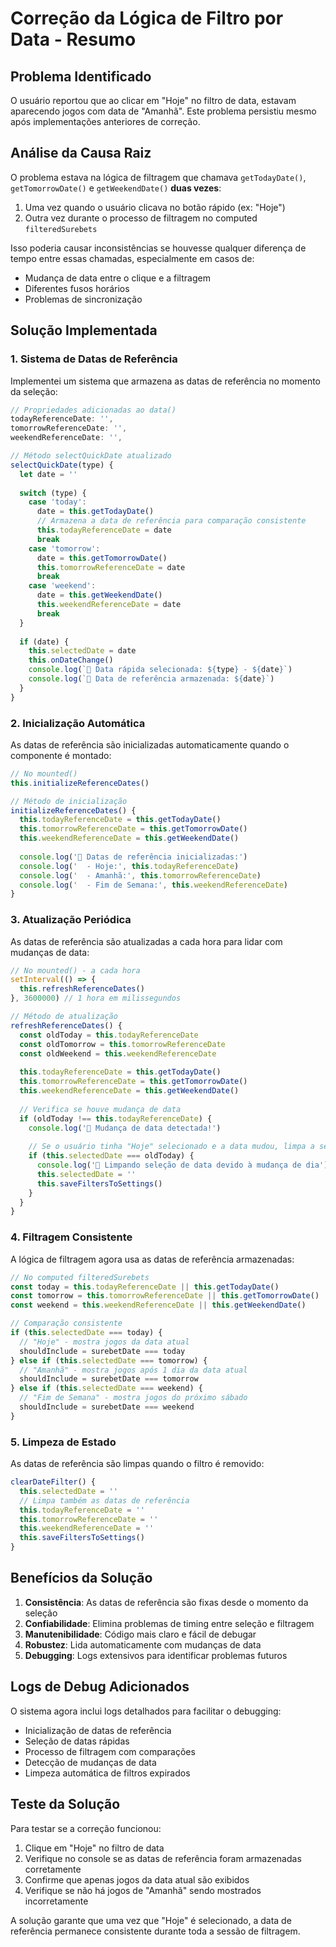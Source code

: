 # Correção da Lógica de Filtro por Data - Resumo

## Problema Identificado

O usuário reportou que ao clicar em "Hoje" no filtro de data, estavam aparecendo jogos com data de "Amanhã". Este problema persistiu mesmo após implementações anteriores de correção.

## Análise da Causa Raiz

O problema estava na lógica de filtragem que chamava `getTodayDate()`, `getTomorrowDate()` e `getWeekendDate()` **duas vezes**:
1. Uma vez quando o usuário clicava no botão rápido (ex: "Hoje")
2. Outra vez durante o processo de filtragem no computed `filteredSurebets`

Isso poderia causar inconsistências se houvesse qualquer diferença de tempo entre essas chamadas, especialmente em casos de:
- Mudança de data entre o clique e a filtragem
- Diferentes fusos horários
- Problemas de sincronização

## Solução Implementada

### 1. Sistema de Datas de Referência

Implementei um sistema que armazena as datas de referência no momento da seleção:

```javascript
// Propriedades adicionadas ao data()
todayReferenceDate: '',
tomorrowReferenceDate: '',
weekendReferenceDate: '',

// Método selectQuickDate atualizado
selectQuickDate(type) {
  let date = ''
  
  switch (type) {
    case 'today':
      date = this.getTodayDate()
      // Armazena a data de referência para comparação consistente
      this.todayReferenceDate = date
      break
    case 'tomorrow':
      date = this.getTomorrowDate()
      this.tomorrowReferenceDate = date
      break
    case 'weekend':
      date = this.getWeekendDate()
      this.weekendReferenceDate = date
      break
  }
  
  if (date) {
    this.selectedDate = date
    this.onDateChange()
    console.log(`📅 Data rápida selecionada: ${type} - ${date}`)
    console.log(`📅 Data de referência armazenada: ${date}`)
  }
}
```

### 2. Inicialização Automática

As datas de referência são inicializadas automaticamente quando o componente é montado:

```javascript
// No mounted()
this.initializeReferenceDates()

// Método de inicialização
initializeReferenceDates() {
  this.todayReferenceDate = this.getTodayDate()
  this.tomorrowReferenceDate = this.getTomorrowDate()
  this.weekendReferenceDate = this.getWeekendDate()
  
  console.log('📅 Datas de referência inicializadas:')
  console.log('  - Hoje:', this.todayReferenceDate)
  console.log('  - Amanhã:', this.tomorrowReferenceDate)
  console.log('  - Fim de Semana:', this.weekendReferenceDate)
}
```

### 3. Atualização Periódica

As datas de referência são atualizadas a cada hora para lidar com mudanças de data:

```javascript
// No mounted() - a cada hora
setInterval(() => {
  this.refreshReferenceDates()
}, 3600000) // 1 hora em milissegundos

// Método de atualização
refreshReferenceDates() {
  const oldToday = this.todayReferenceDate
  const oldTomorrow = this.tomorrowReferenceDate
  const oldWeekend = this.weekendReferenceDate
  
  this.todayReferenceDate = this.getTodayDate()
  this.tomorrowReferenceDate = this.getTomorrowDate()
  this.weekendReferenceDate = this.getWeekendDate()
  
  // Verifica se houve mudança de data
  if (oldToday !== this.todayReferenceDate) {
    console.log('📅 Mudança de data detectada!')
    
    // Se o usuário tinha "Hoje" selecionado e a data mudou, limpa a seleção
    if (this.selectedDate === oldToday) {
      console.log('🔄 Limpando seleção de data devido à mudança de dia')
      this.selectedDate = ''
      this.saveFiltersToSettings()
    }
  }
}
```

### 4. Filtragem Consistente

A lógica de filtragem agora usa as datas de referência armazenadas:

```javascript
// No computed filteredSurebets
const today = this.todayReferenceDate || this.getTodayDate()
const tomorrow = this.tomorrowReferenceDate || this.getTomorrowDate()
const weekend = this.weekendReferenceDate || this.getWeekendDate()

// Comparação consistente
if (this.selectedDate === today) {
  // "Hoje" - mostra jogos da data atual
  shouldInclude = surebetDate === today
} else if (this.selectedDate === tomorrow) {
  // "Amanhã" - mostra jogos após 1 dia da data atual
  shouldInclude = surebetDate === tomorrow
} else if (this.selectedDate === weekend) {
  // "Fim de Semana" - mostra jogos do próximo sábado
  shouldInclude = surebetDate === weekend
}
```

### 5. Limpeza de Estado

As datas de referência são limpas quando o filtro é removido:

```javascript
clearDateFilter() {
  this.selectedDate = ''
  // Limpa também as datas de referência
  this.todayReferenceDate = ''
  this.tomorrowReferenceDate = ''
  this.weekendReferenceDate = ''
  this.saveFiltersToSettings()
}
```

## Benefícios da Solução

1. **Consistência**: As datas de referência são fixas desde o momento da seleção
2. **Confiabilidade**: Elimina problemas de timing entre seleção e filtragem
3. **Manutenibilidade**: Código mais claro e fácil de debugar
4. **Robustez**: Lida automaticamente com mudanças de data
5. **Debugging**: Logs extensivos para identificar problemas futuros

## Logs de Debug Adicionados

O sistema agora inclui logs detalhados para facilitar o debugging:

- Inicialização de datas de referência
- Seleção de datas rápidas
- Processo de filtragem com comparações
- Detecção de mudanças de data
- Limpeza automática de filtros expirados

## Teste da Solução

Para testar se a correção funcionou:

1. Clique em "Hoje" no filtro de data
2. Verifique no console se as datas de referência foram armazenadas corretamente
3. Confirme que apenas jogos da data atual são exibidos
4. Verifique se não há jogos de "Amanhã" sendo mostrados incorretamente

A solução garante que uma vez que "Hoje" é selecionado, a data de referência permanece consistente durante toda a sessão de filtragem.
